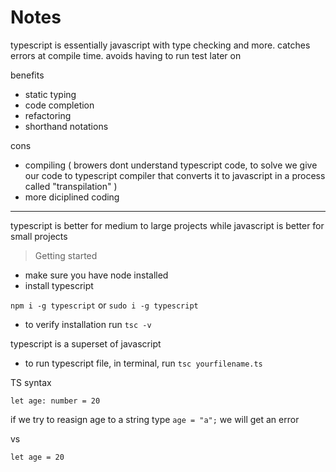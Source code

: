 # Notes

typescript is essentially javascript with type checking and more. catches errors at compile time. avoids having to run test later on 

benefits
- static typing 
- code completion
- refactoring
- shorthand notations

cons 
- compiling ( browers dont understand typescript code, to solve we give our code to typescript compiler that converts it to javascript in a process called "transpilation" )
- more diciplined coding 

_____________________________________

typescript is better for medium to large projects while javascript is better for small projects 

> Getting started 

- make sure you have node installed 
- install typescript 

`npm i -g typescript`     or     `sudo i -g typescript`


- to verify installation run `tsc -v`

typescript is a superset of javascript 

- to run typescript file, in terminal, run `tsc yourfilename.ts`

TS syntax

`let age: number = 20`

if we try to reasign age to a string type `age = "a";`
we will get an error 

vs

`let age = 20 `



